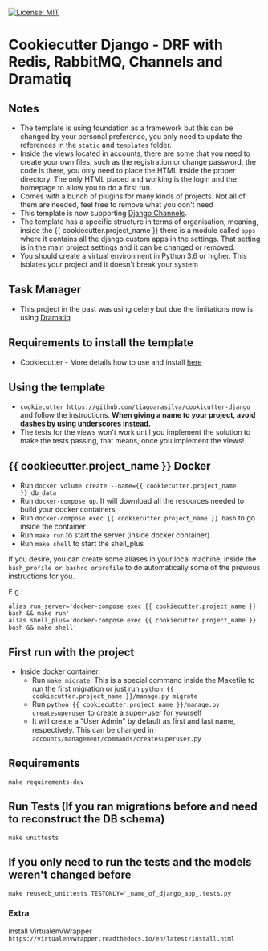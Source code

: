 [![License: MIT](https://img.shields.io/github/license/vintasoftware/django-react-boilerplate.svg)](LICENSE.txt)

Cookiecutter Django - DRF with Redis, RabbitMQ, Channels and Dramatiq
===============================================================================

## Notes

* The template is using foundation as a framework but this can be changed by your personal preference, you only need to update the references in the `static` and `templates` folder.
* Inside the views located in accounts, there are some that you need to create your own files, such as the registration or change password, the code is there, you only need to place the HTML inside the proper directory. The only HTML placed and working is the login and the homepage to allow you to do a first run.
* Comes with a bunch of plugins for many kinds of projects. Not all of them are needed, feel free to remove what you don't need
* This template is now supporting [Django Channels](https://channels.readthedocs.io/en/stable/index.html).
* The template has a specific structure in terms of organisation, meaning, inside the {{ cookiecutter.project_name }} there is a module called `apps` where it contains all the django custom apps in the settings. 
That setting is in the main project settings and it can be changed or removed.
* You should create a virtual environment in Python 3.6 or higher. This isolates your project and it doesn't break your system

## Task Manager

* This project in the past was using celery but due the limitations now is using [Dramatiq](https://dramatiq.io/)

## Requirements to install the template

* Cookiecutter - More details how to use and install [here](https://cookiecutter.readthedocs.io/en/1.7.2/)

## Using the template

* `cookiecutter https://github.com/tiagoarasilva/cookicutter-django` and follow the instructions.
    **When giving a name to your project, avoid dashes by using underscores instead.**
* The tests for the views won't work until you implement the solution to make the tests passing, that means, once you implement the views!


## {{ cookiecutter.project_name }} Docker

*  Run `docker volume create --name={{ cookiecutter.project_name }}_db_data`
*  Run `docker-compose up`. It will download all the resources needed to build your docker containers
*  Run `docker-compose exec {{ cookiecutter.project_name }} bash` to go inside the container
*  Run `make run` to start the server (inside docker container)
*  Run `make shell` to start the shell_plus

If you desire, you can create some aliases in your local machine, inside the `bash_profile or bashrc orprofile` to do automatically 
some of the previous instructions for you.

E.g.:

```shell
alias run_server='docker-compose exec {{ cookiecutter.project_name }} bash && make run'
alias shell_plus='docker-compose exec {{ cookiecutter.project_name }} bash && make shell'
```

## First run with the project

* Inside docker container:
    * Run `make migrate`. This is a special command inside the Makefile to run the first migration or just run `python {{ cookiecutter.project_name }}/manage.py migrate`
    * Run `python {{ cookiecutter.project_name }}/manage.py createsuperuser` to create a super-user for yourself
    * It will create a "User Admin" by default as first and last name, respectively. This can be changed in `accounts/management/commands/createsuperuser.py`

## Requirements

```shell
make requirements-dev
```

## Run Tests (If you ran migrations before and need to reconstruct the DB schema)

`make unittests`

## If you only need to run the tests and the models weren't changed before

`make reusedb_unittests TESTONLY='_name_of_django_app_.tests.py`

### Extra

Install VirtualenvWrapper
`https://virtualenvwrapper.readthedocs.io/en/latest/install.html`
